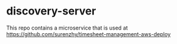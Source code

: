 # discovery-server

This repo contains a microservice that is used at https://github.com/surenzhy/timesheet-management-aws-deploy

  
 

  

